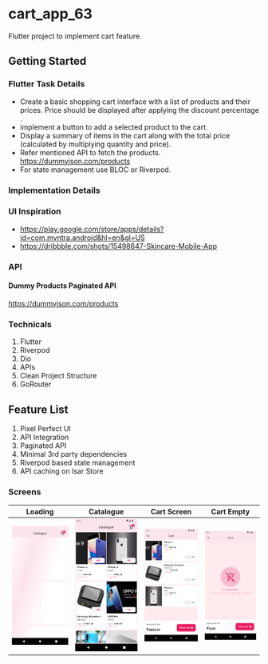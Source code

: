 # cart_app_63

Flutter project to implement cart feature.

## Getting Started

### Flutter Task Details

- Create a basic shopping cart interface with a list of products and their prices. Price should be displayed after applying the discount percentage .
- implement a button to add a selected product to the cart.
- Display a summary  of items in the cart along with the total price (calculated by multiplying quantity and price).
- Refer mentioned API to fetch the products.  https://dummyjson.com/products
- For state management use BLOC or Riverpod.

### Implementation Details

### UI Inspiration
- https://play.google.com/store/apps/details?id=com.myntra.android&hl=en&gl=US
- https://dribbble.com/shots/15498647-Skincare-Mobile-App

### API
#### Dummy Products Paginated API
https://dummyjson.com/products

### Technicals
1. Flutter
2. Riverpod
3. Dio
4. APIs 
5. Clean Project Structure
6. GoRouter

## Feature List
1. Pixel Perfect UI
2. API Integration
3. Paginated API
4. Minimal 3rd party dependencies
5. Riverpod based state management
6. API caching on Isar Store

### Screens
| Loading   | Catalogue   | Cart Screen                            | Cart Empty             |
|---        |---          |---                      |---
| <img src="ss/1.png"> | <img src="ss/2.png"> | <img src="ss/3.png">   | <img src="ss/4.png"> 
